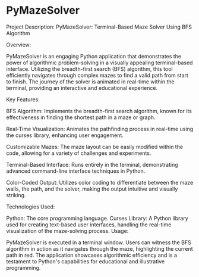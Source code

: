 # PyMazeSolver
Project Description:
PyMazeSolver: Terminal-Based Maze Solver Using BFS Algorithm

Overview:

PyMazeSolver is an engaging Python application that demonstrates the power of algorithmic problem-solving in a visually appealing terminal-based interface. Utilizing the breadth-first search (BFS) algorithm, this tool efficiently navigates through complex mazes to find a valid path from start to finish. The journey of the solver is animated in real-time within the terminal, providing an interactive and educational experience.

Key Features:

BFS Algorithm: Implements the breadth-first search algorithm, known for its effectiveness in finding the shortest path in a maze or graph.

Real-Time Visualization: Animates the pathfinding process in real-time using the curses library, enhancing user engagement.

Customizable Mazes: The maze layout can be easily modified within the code, allowing for a variety of challenges and experiments.

Terminal-Based Interface: Runs entirely in the terminal, demonstrating advanced command-line interface techniques in Python.

Color-Coded Output: Utilizes color coding to differentiate between the maze walls, the path, and the solver, making the output intuitive and visually striking.

Technologies Used:

Python: The core programming language.
Curses Library: A Python library used for creating text-based user interfaces, handling the real-time visualization of the maze-solving process.
Usage:

PyMazeSolver is executed in a terminal window. Users can witness the BFS algorithm in action as it navigates through the maze, highlighting the current path in red. The application showcases algorithmic efficiency and is a testament to Python's capabilities for educational and illustrative programming.
